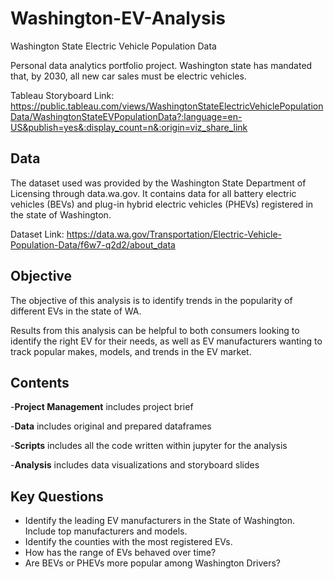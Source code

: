 # Washington-EV-Analysis
Washington State Electric Vehicle Population Data

Personal data analytics portfolio project.
Washington state has mandated that, by 2030, all new car sales must be electric vehicles. 

Tableau Storyboard Link: https://public.tableau.com/views/WashingtonStateElectricVehiclePopulationData/WashingtonStateEVPopulationData?:language=en-US&publish=yes&:display_count=n&:origin=viz_share_link

## Data
The dataset used was provided by the Washington State Department of Licensing through data.wa.gov. It contains data for all battery electric vehicles (BEVs) and plug-in hybrid electric vehicles (PHEVs) registered in the state of Washington.

Dataset Link: https://data.wa.gov/Transportation/Electric-Vehicle-Population-Data/f6w7-q2d2/about_data

## Objective
The objective of this analysis is to identify trends in the popularity of different EVs in the state of WA.

Results from this analysis can be helpful to both consumers looking to identify the right EV for their needs, as well as EV manufacturers wanting to track popular makes, models, and trends in the EV market.

## Contents

-**Project Management** includes project brief

-**Data** includes original and prepared dataframes

-**Scripts** includes all the code written within jupyter for the analysis

-**Analysis** includes data visualizations and storyboard slides

## Key Questions

- Identify the leading EV manufacturers in the State of Washington. Include top manufacturers and models.
- Identify the counties with the most registered EVs.
- How has the range of EVs behaved over time?
- Are BEVs or PHEVs more popular among Washington Drivers?
